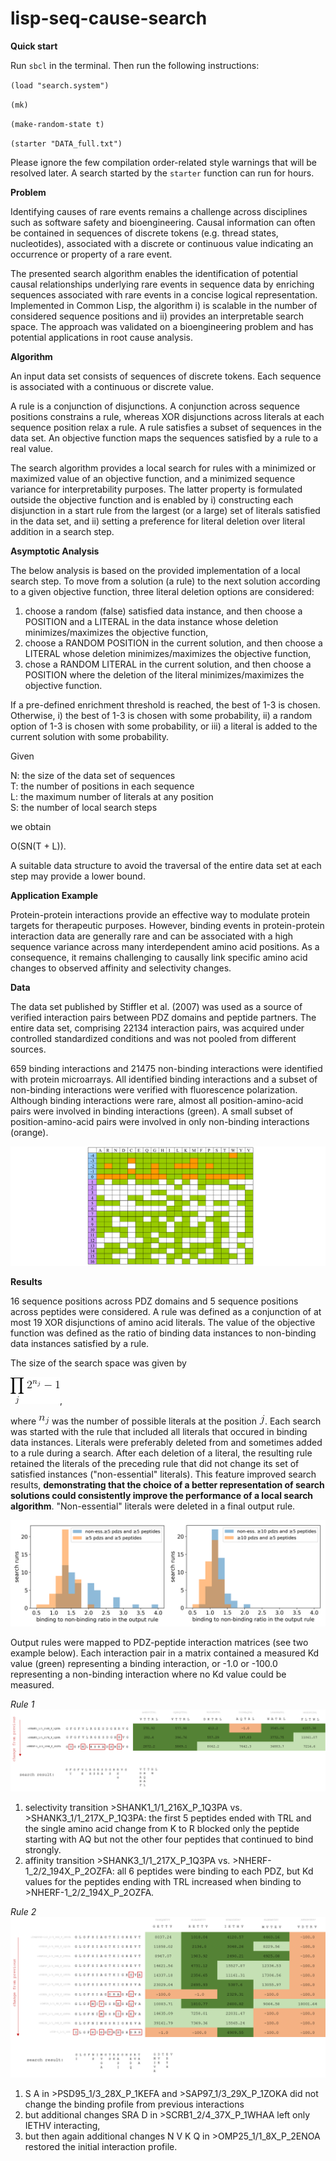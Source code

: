# lisp-seq-cause-search

**Quick start**

Run `sbcl` in the terminal. Then run the following instructions:

`(load "search.system")`

`(mk)`

`(make-random-state t)`

`(starter "DATA_full.txt")` 

Please ignore the few compilation order-related style warnings that will be resolved later. A search started by the `starter` function can run for hours.

**Problem**

Identifying causes of rare events remains a challenge across disciplines such as software safety and bioengineering. Causal information can often be contained in sequences of discrete tokens (e.g. thread states, nucleotides), associated with a discrete or continuous value indicating an occurrence or property of a rare event. 

The presented search algorithm enables the identification of potential causal relationships underlying rare events in sequence data by enriching sequences associated with rare events in a concise logical representation. Implemented in Common Lisp, the algorithm i) is scalable in the number of considered sequence positions and ii) provides an interpretable search space. The approach was validated on a bioengineering problem and has potential applications in root cause analysis.

**Algorithm**

An input data set consists of sequences of discrete tokens. Each sequence is associated with a continuous or discrete value.

A rule is a conjunction of disjunctions. A conjunction across sequence positions constrains a rule, whereas XOR disjunctions across literals at each sequence position relax a rule. A rule satisfies a subset of sequences in the data set. An objective function maps the sequences satisfied by a rule to a real value. 

The search algorithm provides a local search for rules with a minimized or maximized value of an objective function, and a minimized sequence variance for interpretability purposes. The latter property is formulated outside the objective function and is enabled by i) constructing each disjunction in a start rule from the largest (or a large) set of literals satisfied in the data set, and ii) setting a preference for literal deletion over literal addition in a search step.

**Asymptotic Analysis**

The below analysis is based on the provided implementation of a local search step. To move from a solution (a rule) to the next solution according to a given objective function, three literal deletion options are considered: <br/>
1) choose a random (false) satisfied data instance, and then choose a POSITION and a LITERAL in the data instance whose deletion minimizes/maximizes the objective function,
2) choose a RANDOM POSITION in the current solution, and then choose a LITERAL whose deletion minimizes/maximizes the objective function,
3) chose a RANDOM LITERAL in the current solution, and then choose a POSITION where the deletion of the literal minimizes/maximizes the objective function.

If a pre-defined enrichment threshold is reached, the best of 1-3 is chosen. Otherwise, i) the best of 1-3 is chosen with some probability, ii) a random option of 1-3 is chosen with some probability, or iii) a literal is added to the current solution with some probability.

Given

N: the size of the data set of sequences <br/>
T: the number of positions in each sequence <br/>
L: the maximum number of literals at any position <br/>
S: the number of local search steps <br/>

we obtain

O(SN(T + L)).

A suitable data structure to avoid the traversal of the entire data set at each step may provide a lower bound.  

**Application Example**

Protein-protein interactions provide an effective way to modulate protein targets for therapeutic purposes. However, binding events in protein-protein interaction data are generally rare and can be associated with a high sequence variance across many interdependent amino acid positions. As a consequence, it remains challenging to causally link specific amino acid changes to observed affinity and selectivity changes. 

**Data**

The data set published by Stiffler et al. (2007) was used as a source of verified interaction pairs between PDZ domains and peptide partners. The entire data set, comprising 22134 interaction pairs, was acquired under controlled standardized conditions and was not pooled from different sources.

659 binding interactions and 21475 non-binding interactions were identified with protein microarrays. All identified binding interactions and a subset of non-binding interactions were verified with fluorescence polarization. Although binding interactions were rare, almost all position-amino-acid pairs were involved in binding interactions (green). A small subset of position-amino-acid pairs were involved in only non-binding interactions (orange).

![binding_s](https://github.com/alfin3/lisp-seq-cause-search/blob/master/images/data_nox.jpg)

**Results**

16 sequence positions across PDZ domains and 5 sequence positions across peptides were considered. A rule was defined as a conjunction of at most 19 XOR disjunctions of amino acid literals. The value of the objective function was defined as the ratio of binding data instances to non-binding data instances satisfied by a rule. 

The size of the search space was given by

![form](https://github.com/alfin3/lisp-seq-cause-search/blob/master/images/space_size.gif), 

where ![nj](https://github.com/alfin3/lisp-seq-cause-search/blob/master/images/nj.gif) was the number of possible literals at the position ![j](https://github.com/alfin3/lisp-seq-cause-search/blob/master/images/j.gif). Each search was started with the rule that included all literals that occured in binding data instances. Literals were preferably deleted from and sometimes added to a rule during a search. After each deletion of a literal, the resulting rule retained the literals of the preceding rule that did not change its set of satisfied instances ("non-essential" literals). This feature improved search results, **demonstrating that the choice of a better representation of search solutions could consistently improve the performance of a local search algorithm**. "Non-essential" literals were deleted in a final output rule. 

![combo](https://github.com/alfin3/lisp-seq-cause-search/blob/master/images/search_runs.png)

Output rules were mapped to PDZ-peptide interaction matrices (see two example below). Each interaction pair in a matrix contained a measured Kd value (green) representing a binding interaction, or -1.0 or -100.0 representing a non-binding interaction where no Kd value could be measured. 

*Rule 1*
![rule](https://github.com/alfin3/lisp-seq-cause-search/blob/master/images/rule1.png)

1) selectivity transition >SHANK1_1/1_216X_P_1Q3PA vs. >SHANK3_1/1_217X_P_1Q3PA:
the first 5 peptides ended with TRL and the single amino acid change from K to R blocked only the peptide starting with AQ but not the other four peptides that continued to bind strongly.
2) affinity transition >SHANK3_1/1_217X_P_1Q3PA vs. >NHERF-1_2/2_194X_P_2OZFA:
all 6 peptides were binding to each PDZ, but Kd values for the peptides ending with TRL increased when binding to >NHERF-1_2/2_194X_P_2OZFA.

*Rule 2*
![rule2](https://github.com/alfin3/lisp-seq-cause-search/blob/master/images/rule2.png)

1) S A in >PSD95_1/3_28X_P_1KEFA and >SAP97_1/3_29X_P_1ZOKA did not change the binding profile from previous interactions
2) but additional changes SRA D in >SCRB1_2/4_37X_P_1WHAA left only IETHV interacting,
3) but then again additional changes N V K Q in >OMP25_1/1_8X_P_2ENOA restored the initial interaction profile.
